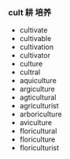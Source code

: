 ### cult 耕 培养

- cultivate
- cultivable
- cultivation
- cultivator
- culture
- cultral
- aquiculture
- argiculture
- agticultural
- agriculturist
- arboriculture
- aviculture
- floricultural
- floriculture
- floriculturist
